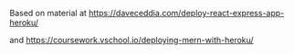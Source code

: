 Based on material at https://daveceddia.com/deploy-react-express-app-heroku/

and https://coursework.vschool.io/deploying-mern-with-heroku/